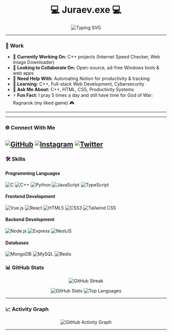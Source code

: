 <!-- Banner -->
<h1 align="center">💻 Juraev.exe 💻</h1>
<p align="center">
  <img src="https://readme-typing-svg.demolab.com?font=Fira+Code&size=24&duration=4000&pause=1000&color=00F7FF&center=true&vCenter=true&width=600&lines=Cybersecurity+Student+%7C+Web+Dev+Enthusiast;C%2B%2B+Problem+Solver+%7C+Productivity+Nerd;Loves+RPG+Games+%26+Building+Cool+Tools" alt="Typing SVG" />
</p>

---

### 💼 Work
- 🔭 **Currently Working On:** C++ projects (Internet Speed Checker, Web Image Downloader)
- 👯 **Looking to Collaborate On:** Open-source, ad-free Windows tools & web apps
- 🤝 **Need Help With:** Automating Notion for productivity & tracking
- 🌱 **Learning:** C++, Full-stack Web Development, Cybersecurity
- 💬 **Ask Me About:** C++, HTML, CSS, Productivity Systems
- ⚡ **Fun Fact:** I pray 5 times a day and still have time for God of War: Ragnarok (my liked game) 🎮

---
---

### 🌐 Connect With Me
[![GitHub](https://img.shields.io/badge/-GitHub-181717?logo=github)](https://github.com/juraev-exe)
[![Instagram](https://img.shields.io/badge/-Instagram-E4405F?logo=instagram)](https://instagram.com/juraev.exe)
[![Twitter](https://img.shields.io/badge/-Twitter-1DA1F2?logo=twitter)](https://twitter.com/YOUR_TWITTER)  
---
### 🛠️ Skills

#### Programming Languages
![C](https://img.shields.io/badge/-C-A8B9CC?logo=c&logoColor=white)
![C++](https://img.shields.io/badge/-C++-00599C?logo=c%2B%2B&logoColor=white)
![Python](https://img.shields.io/badge/-Python-3776AB?logo=python&logoColor=white)
![JavaScript](https://img.shields.io/badge/-JavaScript-F7DF1E?logo=javascript&logoColor=black)
![TypeScript](https://img.shields.io/badge/-TypeScript-3178C6?logo=typescript&logoColor=white)

#### Frontend Development
![Vue.js](https://img.shields.io/badge/-Vue.js-4FC08D?logo=vue.js&logoColor=white)
![React](https://img.shields.io/badge/-React-61DAFB?logo=react&logoColor=black)
![HTML5](https://img.shields.io/badge/-HTML5-E34F26?logo=html5&logoColor=white)
![CSS3](https://img.shields.io/badge/-CSS3-1572B6?logo=css3&logoColor=white)
![Tailwind CSS](https://img.shields.io/badge/-Tailwind_CSS-06B6D4?logo=tailwind-css&logoColor=white)

#### Backend Development
![Node.js](https://img.shields.io/badge/-Node.js-339933?logo=node.js&logoColor=white)
![Express](https://img.shields.io/badge/-Express-000000?logo=express&logoColor=white)
![NestJS](https://img.shields.io/badge/-NestJS-E0234E?logo=nestjs&logoColor=white)

#### Databases
![MongoDB](https://img.shields.io/badge/-MongoDB-47A248?logo=mongodb&logoColor=white)
![MySQL](https://img.shields.io/badge/-MySQL-4479A1?logo=mysql&logoColor=white)
![Redis](https://img.shields.io/badge/-Redis-DC382D?logo=redis&logoColor=white)



### 📊 GitHub Stats

<p align="center">
  <img src="https://github-readme-streak-stats.herokuapp.com/?user=juraev-exe&theme=tokyonight&hide_border=true" alt="GitHub Streak" />
</p>

<p align="center">
  <img src="https://github-readme-stats.vercel.app/api?username=juraev-exe&show_icons=true&theme=tokyonight&hide_border=true" alt="GitHub Stats" />
  <img src="https://github-readme-stats.vercel.app/api/top-langs/?username=juraev-exe&layout=compact&theme=tokyonight&hide_border=true" alt="Top Languages" />
</p>

---

### 📈 Activity Graph
<p align="center">
  <img src="https://github-readme-activity-graph.vercel.app/graph?username=juraev-exe&theme=tokyo-night&hide_border=true" alt="GitHub Activity Graph" />
</p>

---


   


